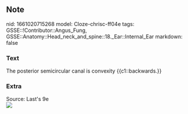 ## Note
nid: 1661020715268
model: Cloze-chrisc-ff04e
tags: GSSE::!Contributor::Angus_Fung, GSSE::Anatomy::Head_neck_and_spine::18._Ear::Internal_Ear
markdown: false

### Text
The posterior semicircular canal is convexity {{c1::backwards.}}

### Extra
<div>
  Source: Last's 9e
</div>
<div><img src=
"paste-53d56496afc4d0492e3a7c0e4fad48b883c0f318.jpg"></div>
